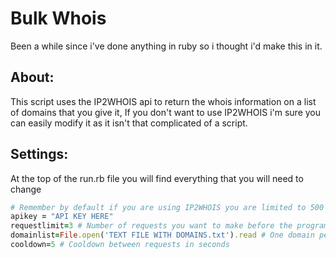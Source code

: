 # Bulk Whois

Been a while since i've done anything in ruby so i thought i'd make this in it.

## About:

This script uses the IP2WHOIS api to return the whois information on a list of domains that you give it, If you don't want to use IP2WHOIS i'm sure you can easily modify it as it isn't that complicated of a script.

## Settings:

At the top of the run.rb file you will find everything that you will need to change

```ruby
# Remember by default if you are using IP2WHOIS you are limited to 500 requests 
apikey = "API KEY HERE" 
requestlimit=3 # Number of requests you want to make before the program dies (set to some stupid number for unlimted)
domainlist=File.open('TEXT FILE WITH DOMAINS.txt').read # One domain per line
cooldown=5 # Cooldown between requests in seconds
```

